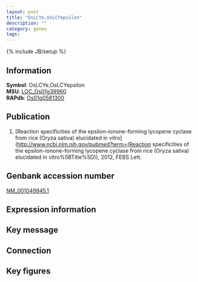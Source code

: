 ```yaml
---
layout: post
title: "OsLCYe,OsLCYepsilon"
description: ""
category: genes
tags: 
---
```

{% include JB/setup %}

## Information
__Symbol__: OsLCYe,OsLCYepsilon  
__MSU__: [LOC_Os01g39960](http://rice.plantbiology.msu.edu/cgi-bin/ORF_infopage.cgi?orf=LOC_Os01g39960)  
__RAPdb__: [Os01g0581300](http://rapdb.dna.affrc.go.jp/viewer/gbrowse_details/irgsp1?name=Os01g0581300)  

## Publication
1. [Reaction specificities of the epsilon-ionone-forming lycopene cyclase from rice (Oryza sativa) elucidated in vitro](http://www.ncbi.nlm.nih.gov/pubmed?term=(Reaction specificities of the epsilon-ionone-forming lycopene cyclase from rice (Oryza sativa) elucidated in vitro%5BTitle%5D)), 2012, FEBS Lett.

## Genbank accession number
[NM_001049945.1](http://www.ncbi.nlm.nih.gov/nuccore/NM_001049945.1)

## Expression information

## Key message

## Connection

## Key figures


